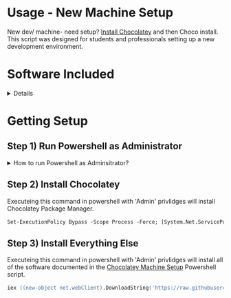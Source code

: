 # Usage - New Machine Setup

New dev/ machine- need setup? [Install Chocolatey](https://chocolatey.org/install) and then Choco install. 
This script was designed for students and professionals setting up a new development environment.

# Software Included

<details>
<summary>
Details
</summary>

**IDEs**
*  Visual Studio Code
*  Notepad Plus Plus
*  Atom
*  Submlime Text
*  Brackets

**Frameworks**
*  dotnet Core SDK

**SQL**
*  SQL Server Management Studio
*  MySQL Workbench

**Utilities**
*  AWS CLI
*  Azure CLI
*  GIT CLI
*  cURL
*  NodeJS
*  yarn
*  terraform

**Tools**
*  Postman
*  Fiddler
*  Beyond Compare
*  cmder
*  Omnisharp for VS Code

**Programs**
*  7 Zip
*  FileZilla
*  SourceTree
*  Slack

**Browsers**
*  Google Chrome
*  FireFox

---

</details>

# Getting Setup 

## Step 1) Run Powershell as Administrator

<details>
<summary>How to run Powershell as Adminsitrator?

</summary>

1.  Open Start Menu
2.  Search for Powershell
3.  Right Click on Powershell
4.  Left Click 'Run as Administrator

![alt text](images/run-powershell-as-admin.gif "Run Powershell as Adminstrator")

</details>

## Step 2) Install Chocolatey

Executeing this command in powershell with 'Admin' privlidges will install Chocolatey Package Manager.

```ps
Set-ExecutionPolicy Bypass -Scope Process -Force; [System.Net.ServicePointManager]::SecurityProtocol = [System.Net.ServicePointManager]::SecurityProtocol -bor 3072; iex ((New-Object System.Net.WebClient).DownloadString('https://chocolatey.org/install.ps1'))
```

## Step 3) Install Everything Else

Executeing this command in powershell with 'Admin' privlidges will install all of the software documented in the [Chocolatey Machine Setup](https://raw.githubusercontent.com/dvdmrk/GreenDevMachineConfig/master/chocolatey-machine-setup.ps1) Powershell script.

```ps
iex ((new-object net.webClient).DownloadString('https://raw.githubusercontent.com/dvdmrk/GreenDevMachineConfig/master/chocolatey-machine-setup.ps1'))
```